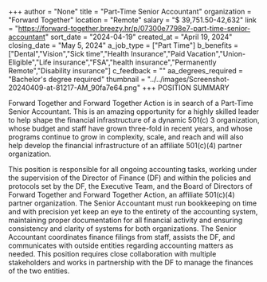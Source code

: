 +++
author = "None"
title = "Part-Time Senior Accountant"
organization = "Forward Together"
location = "Remote"
salary = "$ 39,751.50-42,632"
link = "https://forward-together.breezy.hr/p/07300e7798e7-part-time-senior-accountant"
sort_date = "2024-04-19"
created_at = "April 19, 2024"
closing_date = "May 5, 2024"
a_job_type = ["Part Time"]
b_benefits = ["Dental","Vision","Sick time","Health Insurance","Paid Vacation","Union-Eligible","Life insurance","FSA","health insurance","Permanently Remote","Disability insurance"]
c_feedback = ""
aa_degrees_required = "Bachelor's degree required"
thumbnail = "../../images/Screenshot-20240409-at-81217-AM_90fa7e64.png"
+++
POSITION SUMMARY

Forward Together and Forward Together Action is in search of a Part-Time Senior Accountant. This is an amazing opportunity for a highly skilled leader to help shape the financial infrastructure of a dynamic 501(c) 3 organization, whose budget and staff have grown three-fold in recent years, and whose programs continue to grow in complexity, scale, and reach and will also help develop the financial infrastructure of an affiliate 501(c)(4) partner organization.

This position is responsible for all ongoing accounting tasks, working under the supervision of the Director of Finance (DF) and within the policies and protocols set by the DF, the Executive Team, and the Board of Directors of Forward Together and Forward Together Action, an affiliate 501(c)(4) partner organization. The Senior Accountant must run bookkeeping on time and with precision yet keep an eye to the entirety of the accounting system, maintaining proper documentation for all financial activity and ensuring consistency and clarity of systems for both organizations. The Senior Accountant coordinates finance filings from staff, assists the DF, and communicates with outside entities regarding accounting matters as needed. This position requires close collaboration with multiple stakeholders and works in partnership with the DF to manage the finances of the two entities.